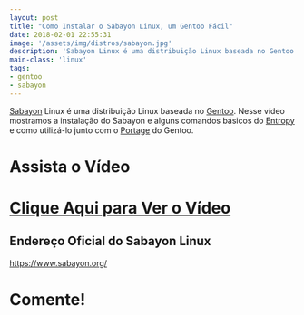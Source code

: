 ```yaml
---
layout: post
title: "Como Instalar o Sabayon Linux, um Gentoo Fácil"
date: 2018-02-01 22:55:31
image: '/assets/img/distros/sabayon.jpg'
description: 'Sabayon Linux é uma distribuição Linux baseada no Gentoo.'
main-class: 'linux'
tags:
- gentoo
- sabayon
---
```


[Sabayon](https://www.sabayon.org/) Linux é uma distribuição Linux baseada no [Gentoo](http://terminalroot.com.br/tags#gentoo). Nesse vídeo mostramos a instalação do Sabayon e alguns comandos básicos do [Entropy](https://wiki.sabayon.org/index.php?title=En:Entropy) e como utilizá-lo junto com o [Portage](https://wiki.gentoo.org/wiki/Portage) do Gentoo.

# Assista o Vídeo

# [Clique Aqui para Ver o Vídeo](https://www.youtube.com/watch?v=mkAa6lH0vHY)


## Endereço Oficial do Sabayon Linux
<https://www.sabayon.org/>

# Comente!
